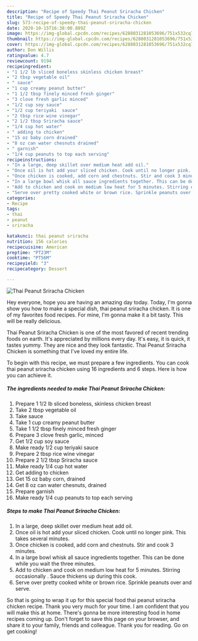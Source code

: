 ```yaml
---
description: "Recipe of Speedy Thai Peanut Sriracha Chicken"
title: "Recipe of Speedy Thai Peanut Sriracha Chicken"
slug: 573-recipe-of-speedy-thai-peanut-sriracha-chicken
date: 2020-10-15T16:38:00.889Z
image: https://img-global.cpcdn.com/recipes/6288031281053696/751x532cq70/thai-peanut-sriracha-chicken-recipe-main-photo.jpg
thumbnail: https://img-global.cpcdn.com/recipes/6288031281053696/751x532cq70/thai-peanut-sriracha-chicken-recipe-main-photo.jpg
cover: https://img-global.cpcdn.com/recipes/6288031281053696/751x532cq70/thai-peanut-sriracha-chicken-recipe-main-photo.jpg
author: Don Willis
ratingvalue: 4.7
reviewcount: 9194
recipeingredient:
- "1 1/2 lb sliced boneless skinless chicken breast"
- "2 tbsp vegetable oil"
- " sauce"
- "1 cup creamy peanut butter"
- "1 1/2 tbsp finely minced fresh ginger"
- "3 clove fresh garlic minced"
- "1/2 cup soy sauce"
- "1/2 cup teriyaki  sauce"
- "2 tbsp rice wine vinegar"
- "2 1/2 tbsp Sriracha sauce"
- "1/4 cup hot water"
- " adding to chicken"
- "15 oz baby corn drained"
- "8 oz can water chesnuts drained"
- " garnish"
- "1/4 cup peanuts to top each serving"
recipeinstructions:
- "In a large, deep skillet over medium heat add oil."
- "Once oil is hot add your sliced chicken. Cook until no longer pink. This takes several minutes."
- "Once chicken is cooked, add corn and chestnuts. Stir and cook 3 minutes."
- "In a large bowl whisk all sauce ingredients together. This can be done while you wait the three minutes."
- "Add to chicken and cook on medium low heat for 5 minutes. Stirring occasionally . Sauce thickens up during this cook."
- "Serve over pretty cooked white or brown rice. Sprinkle peanuts over and serve."
categories:
- Recipe
tags:
- thai
- peanut
- sriracha

katakunci: thai peanut sriracha 
nutrition: 156 calories
recipecuisine: American
preptime: "PT23M"
cooktime: "PT56M"
recipeyield: "3"
recipecategory: Dessert

---
```



![Thai Peanut Sriracha Chicken](https://img-global.cpcdn.com/recipes/6288031281053696/751x532cq70/thai-peanut-sriracha-chicken-recipe-main-photo.jpg)

Hey everyone, hope you are having an amazing day today. Today, I'm gonna show you how to make a special dish, thai peanut sriracha chicken. It is one of my favorites food recipes. For mine, I'm gonna make it a bit tasty. This will be really delicious.



Thai Peanut Sriracha Chicken is one of the most favored of recent trending foods on earth. It's appreciated by millions every day. It's easy, it is quick, it tastes yummy. They are nice and they look fantastic. Thai Peanut Sriracha Chicken is something that I've loved my entire life.


To begin with this recipe, we must prepare a few ingredients. You can cook thai peanut sriracha chicken using 16 ingredients and 6 steps. Here is how you can achieve it.

<!--inarticleads1-->

##### The ingredients needed to make Thai Peanut Sriracha Chicken:

1. Prepare 1 1/2 lb sliced boneless, skinless chicken breast
1. Take 2 tbsp vegetable oil
1. Take  sauce
1. Take 1 cup creamy peanut butter
1. Take 1 1/2 tbsp finely minced fresh ginger
1. Prepare 3 clove fresh garlic, minced
1. Get 1/2 cup soy sauce
1. Make ready 1/2 cup teriyaki  sauce
1. Prepare 2 tbsp rice wine vinegar
1. Prepare 2 1/2 tbsp Sriracha sauce
1. Make ready 1/4 cup hot water
1. Get  adding to chicken
1. Get 15 oz baby corn, drained
1. Get 8 oz can water chesnuts, drained
1. Prepare  garnish
1. Make ready 1/4 cup peanuts to top each serving




<!--inarticleads2-->

##### Steps to make Thai Peanut Sriracha Chicken:

1. In a large, deep skillet over medium heat add oil.
1. Once oil is hot add your sliced chicken. Cook until no longer pink. This takes several minutes.
1. Once chicken is cooked, add corn and chestnuts. Stir and cook 3 minutes.
1. In a large bowl whisk all sauce ingredients together. This can be done while you wait the three minutes.
1. Add to chicken and cook on medium low heat for 5 minutes. Stirring occasionally . Sauce thickens up during this cook.
1. Serve over pretty cooked white or brown rice. Sprinkle peanuts over and serve.




So that is going to wrap it up for this special food thai peanut sriracha chicken recipe. Thank you very much for your time. I am confident that you will make this at home. There's gonna be more interesting food in home recipes coming up. Don't forget to save this page on your browser, and share it to your family, friends and colleague. Thank you for reading. Go on get cooking!
